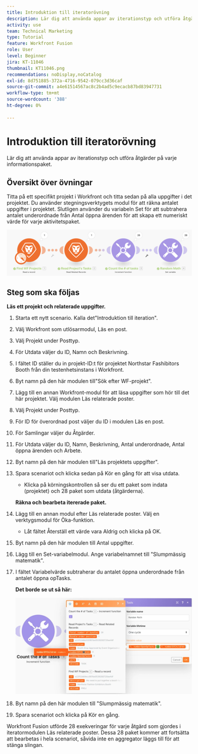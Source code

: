 ```yaml
---
title: Introduktion till iteratorövning
description: Lär dig att använda appar av iterationstyp och utföra åtgärder på varje informationspaket.
activity: use
team: Technical Marketing
type: Tutorial
feature: Workfront Fusion
role: User
level: Beginner
jira: KT-11046
thumbnail: KT11046.png
recommendations: noDisplay,noCatalog
exl-id: 8d751885-372a-4716-9542-079cc3d36caf
source-git-commit: a4e61514567ac8c2b4ad5c9ecacb87bd83947731
workflow-type: tm+mt
source-wordcount: '388'
ht-degree: 0%

---
```


# Introduktion till iteratorövning

Lär dig att använda appar av iterationstyp och utföra åtgärder på varje informationspaket.

## Översikt över övningar

Titta på ett specifikt projekt i Workfront och titta sedan på alla uppgifter i det projektet. Du använder stegningsverktygets modul för att räkna antalet uppgifter i projektet. Slutligen använder du variabeln Set för att subtrahera antalet underordnade från Antal öppna ärenden för att skapa ett numeriskt värde för varje aktivitetspaket.

![Introduktion till iteratorer Bild 1](../12-exercises/assets/introduction-to-iterators-walkthrough-1.png)

## Steg som ska följas

**Läs ett projekt och relaterade uppgifter.**

1. Starta ett nytt scenario. Kalla det&quot;Introduktion till iteration&quot;.
1. Välj Workfront som utlösarmodul, Läs en post.
1. Välj Projekt under Posttyp.
1. För Utdata väljer du ID, Namn och Beskrivning.
1. I fältet ID ställer du in projekt-ID:t för projektet Northstar Fashibitors Booth från din testenhetsinstans i Workfront.
1. Byt namn på den här modulen till&quot;Sök efter WF-projekt&quot;.
1. Lägg till en annan Workfront-modul för att läsa uppgifter som hör till det här projektet. Välj modulen Läs relaterade poster.
1. Välj Projekt under Posttyp.
1. För ID för överordnad post väljer du ID i modulen Läs en post.
1. För Samlingar väljer du Åtgärder.
1. För Utdata väljer du ID, Namn, Beskrivning, Antal underordnade, Antal öppna ärenden och Arbete.
1. Byt namn på den här modulen till&quot;Läs projektets uppgifter&quot;.
1. Spara scenariot och klicka sedan på Kör en gång för att visa utdata.

   + Klicka på körningskontrollen så ser du ett paket som indata (projektet) och 28 paket som utdata (åtgärderna).

   **Räkna och bearbeta itererade paket.**

1. Lägg till en annan modul efter Läs relaterade poster. Välj en verktygsmodul för Öka-funktion.

   + Låt fältet Återställ ett värde vara Aldrig och klicka på OK.

1. Byt namn på den här modulen till Antal uppgifter.
1. Lägg till en Set-variabelmodul. Ange variabelnamnet till &quot;Slumpmässig matematik&quot;.
1. I fältet Variabelvärde subtraherar du antalet öppna underordnade från antalet öppna opTasks.

   **Det borde se ut så här:**

   ![Introduktion till iteratorer Bild 2](../12-exercises/assets/introduction-to-iterators-walkthrough-2.png)

1. Byt namn på den här modulen till &quot;Slumpmässig matematik&quot;.
1. Spara scenariot och klicka på Kör en gång.

Workfront Fusion utförde 28 exekveringar för varje åtgärd som gjordes i iteratormodulen Läs relaterade poster. Dessa 28 paket kommer att fortsätta att bearbetas i hela scenariot, såvida inte en aggregator läggs till för att stänga slingan.
